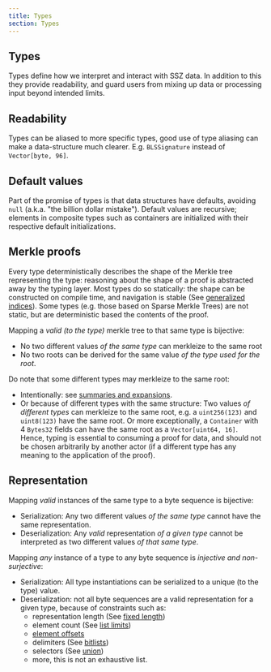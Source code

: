 ```yaml
---
title: Types
section: Types
---
```


## Types

Types define how we interpret and interact with SSZ data.
In addition to this they provide readability, and guard users from mixing up data or processing input beyond intended limits.

## Readability

Types can be aliased to more specific types, good use of type aliasing can make a data-structure much clearer.
E.g. `BLSSignature` instead of `Vector[byte, 96]`.

## Default values

Part of the promise of types is that data structures have defaults, avoiding `null` (a.k.a. "the billion dollar mistake").
Default values are recursive; elements in composite types such as containers are initialized with their respective default initializations.

## Merkle proofs

Every type deterministically describes the shape of the Merkle tree representing the type:
reasoning about the shape of a proof is abstracted away by the typing layer.
Most types do so statically: the shape can be constructed on compile time, and navigation is stable (See [generalized indices](../navigation/generalized_indices.md)).
Some types (e.g. those based on Sparse Merkle Trees) are not static, but are deterministic based the contents of the proof.

Mapping a _valid (to the type)_ merkle tree to that same type is bijective:

- No two different values _of the same type_ can merkleize to the same root
- No two roots can be derived for the same value _of the type used for the root_.

Do note that some different types may merkleize to the same root:

- Intentionally: see [summaries and expansions](../navigation/summaries_expansions.md).
- Or because of different types with the same structure:
  Two values _of different types_ can merkleize to the same root, e.g. a `uint256(123)` and `uint8(123)` have the same root.
  Or more exceptionally, a `Container` with 4 `Bytes32` fields can have the same root as a `Vector[uint64, 16]`.
  Hence, typing is essential to consuming a proof for data, and should not be chosen arbitrarily by another actor (if a different type has any meaning to the application of the proof).

## Representation

Mapping _valid_ instances of the same type to a byte sequence is bijective:

- Serialization: Any two different values _of the same type_ cannot have the same representation.
- Deserialization: Any _valid_ representation _of a given type_ cannot be interpreted as two different values _of that same type_.

Mapping _any_ instance of a type to any byte sequence is _injective and non-surjective_:

- Serialization: All type instantiations can be serialized to a unique (to the type) value.
- Deserialization: not all byte sequences are a valid representation for a given type, because of constraints such as:
  - representation length (See [fixed length](../representation/fixed_variable_size.md))
  - element count (See [list limits](./complex.md#list-limits))
  - [element offsets](../representation/sequences.md#offsets)
  - delimiters (See [bitlists](./bitfields.md#bitlist))
  - selectors (See [union](./union.md))
  - more, this is not an exhaustive list.
